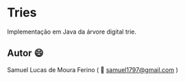 # Tries
Implementação em Java da árvore digital trie.

## Autor :smile:
Samuel Lucas de Moura Ferino ( :email: samuel1797@gmail.com )
